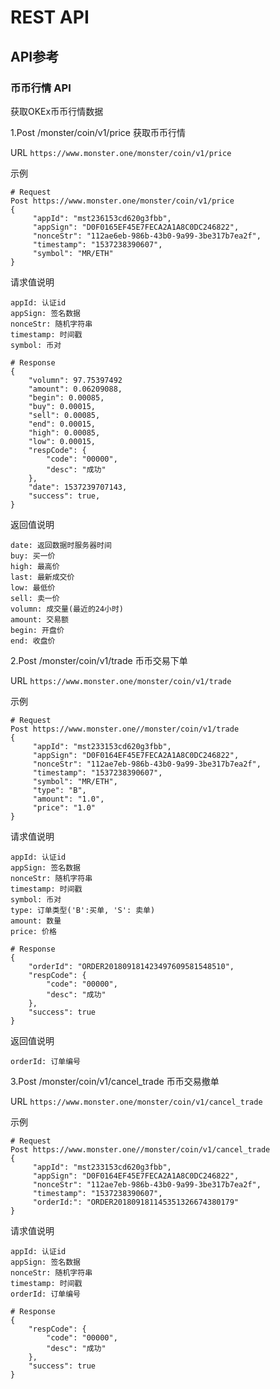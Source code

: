 # REST API

## API参考  

### 币币行情 API 

获取OKEx币币行情数据  

1.Post /monster/coin/v1/price   获取币币行情

URL `https://www.monster.one/monster/coin/v1/price`	

示例	

```
# Request
Post https://www.monster.one/monster/coin/v1/price
{
     "appId": "mst236153cd620g3fbb",
     "appSign": "D0F0165EF45E7FECA2A1A8C0DC246822",
     "nonceStr": "112ae6eb-986b-43b0-9a99-3be317b7ea2f", 
     "timestamp": "1537238390607",
     "symbol": "MR/ETH"
}
```

请求值说明	

```
appId: 认证id
appSign: 签名数据
nonceStr: 随机字符串
timestamp: 时间戳
symbol: 币对
```

```
# Response
{
    "volumn": 97.75397492
    "amount": 0.06209088,
    "begin": 0.00085,
    "buy": 0.00015,
    "sell": 0.00085,
    "end": 0.00015,
    "high": 0.00085,
    "low": 0.00015,
    "respCode": {
        "code": "00000",
        "desc": "成功"
    },
    "date": 1537239707143,
    "success": true,
}
```

返回值说明	

```
date: 返回数据时服务器时间
buy: 买一价
high: 最高价
last: 最新成交价
low: 最低价
sell: 卖一价
volumn: 成交量(最近的24小时)
amount: 交易额
begin: 开盘价
end: 收盘价
```


2.Post /monster/coin/v1/trade   币币交易下单

URL `https://www.monster.one/monster/coin/v1/trade`	

示例	

```
# Request
Post https://www.monster.one//monster/coin/v1/trade
{
     "appId": "mst233153cd620g3fbb",
     "appSign": "D0F0164EF45E7FECA2A1A8C0DC246822",
     "nonceStr": "112ae7eb-986b-43b0-9a99-3be317b7ea2f", 
     "timestamp": "1537238390607",
     "symbol": "MR/ETH",
     "type": "B",
     "amount": "1.0",
     "price": "1.0"
}
```

请求值说明	

```
appId: 认证id
appSign: 签名数据
nonceStr: 随机字符串
timestamp: 时间戳
symbol: 币对
type: 订单类型('B':买单, 'S': 卖单)
amount: 数量
price: 价格
```

```
# Response
{
    "orderId": "ORDER201809181423497609581548510",
    "respCode": {
        "code": "00000",
        "desc": "成功"
    },
    "success": true
}
```

返回值说明	

```
orderId: 订单编号
```


3.Post /monster/coin/v1/cancel_trade   币币交易撤单

URL `https://www.monster.one/monster/coin/v1/cancel_trade`

示例	

```
# Request
Post https://www.monster.one//monster/coin/v1/cancel_trade
{
     "appId": "mst233153cd620g3fbb",
     "appSign": "D0F0164EF45E7FECA2A1A8C0DC246822",
     "nonceStr": "112ae7eb-986b-43b0-9a99-3be317b7ea2f", 
     "timestamp": "1537238390607",
     "orderId:": "ORDER201809181145351326674380179"
}
```

请求值说明	

```
appId: 认证id
appSign: 签名数据
nonceStr: 随机字符串
timestamp: 时间戳
orderId: 订单编号
```

```
# Response
{
    "respCode": {
        "code": "00000",
        "desc": "成功"
    },
    "success": true
}
```

